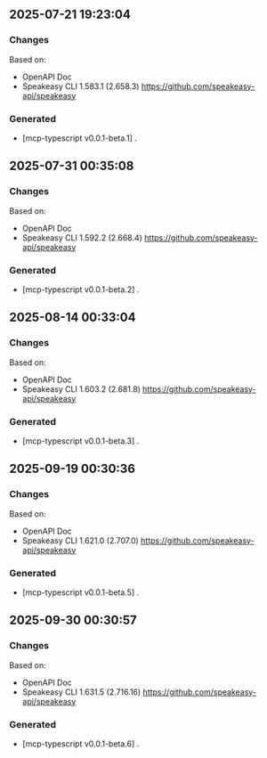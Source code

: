 

## 2025-07-21 19:23:04
### Changes
Based on:
- OpenAPI Doc  
- Speakeasy CLI 1.583.1 (2.658.3) https://github.com/speakeasy-api/speakeasy
### Generated
- [mcp-typescript v0.0.1-beta.1] .

## 2025-07-31 00:35:08
### Changes
Based on:
- OpenAPI Doc  
- Speakeasy CLI 1.592.2 (2.668.4) https://github.com/speakeasy-api/speakeasy
### Generated
- [mcp-typescript v0.0.1-beta.2] .

## 2025-08-14 00:33:04
### Changes
Based on:
- OpenAPI Doc  
- Speakeasy CLI 1.603.2 (2.681.8) https://github.com/speakeasy-api/speakeasy
### Generated
- [mcp-typescript v0.0.1-beta.3] .

## 2025-09-19 00:30:36
### Changes
Based on:
- OpenAPI Doc  
- Speakeasy CLI 1.621.0 (2.707.0) https://github.com/speakeasy-api/speakeasy
### Generated
- [mcp-typescript v0.0.1-beta.5] .

## 2025-09-30 00:30:57
### Changes
Based on:
- OpenAPI Doc  
- Speakeasy CLI 1.631.5 (2.716.16) https://github.com/speakeasy-api/speakeasy
### Generated
- [mcp-typescript v0.0.1-beta.6] .